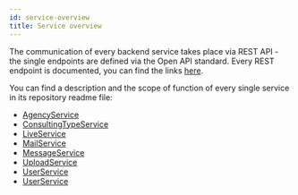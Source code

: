 ```yaml
---
id: service-overview
title: Service overview
---
```


The communication of every backend service takes place via REST API - the single endpoints are defined via the Open API standard.
Every REST endpoint is documented, you can find the links [here](../backend/login-data-access-links.md).

You can find a description and the scope of function of every single service in its repository readme file:

* [AgencyService](https://github.com/Onlineberatung/onlineBeratung-agencyService/blob/develop/readme.md)
* [ConsultingTypeService](https://github.com/Onlineberatung/onlineBeratung-consultingTypeService/blob/develop/readme.md)
* [LiveService](https://github.com/Onlineberatung/onlineBeratung-liveService/blob/develop/readme.md)
* [MailService](https://github.com/Onlineberatung/onlineBeratung-mailService/blob/develop/readme.md)
* [MessageService](https://github.com/Onlineberatung/onlineBeratung-messageService/blob/develop/readme.md)
* [UploadService](https://github.com/Onlineberatung/onlineBeratung-uploadService/blob/develop/readme.md)
* [UserService](https://github.com/Onlineberatung/onlineBeratung-userService/blob/develop/readme.md)
* [UserService](https://github.com/Onlineberatung/onlineBeratung-videoService/blob/develop/readme.md)